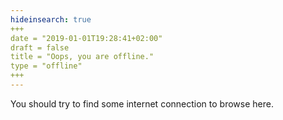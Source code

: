 ```yaml
---
hideinsearch: true
+++
date = "2019-01-01T19:28:41+02:00"
draft = false
title = "Oops, you are offline."
type = "offline"
+++
---
```

You should try to find some internet connection to browse here.

